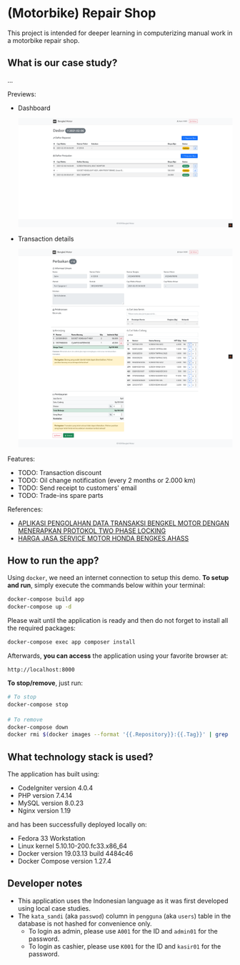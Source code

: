 # (Motorbike) Repair Shop

This project is intended for deeper learning in computerizing manual work in a motorbike repair shop.

## What is our case study?

...

Previews:

- Dashboard

  ![Dashboard](/repair-shop/screenshots/dashboard.png)

- Transaction details

  ![Transaction details](/repair-shop/screenshots/transaction-details.png)

Features:

- TODO: Transaction discount
- TODO: Oil change notification (every 2 months or 2.000 km)
- TODO: Send receipt to customers' email
- TODO: Trade-ins spare parts

References:

- [APLIKASI PENGOLAHAN DATA TRANSAKSI BENGKEL MOTOR DENGAN MENERAPKAN PROTOKOL TWO PHASE LOCKING](https://repository.usd.ac.id/9270/2/105314092_full.pdf)
- [HARGA JASA SERVICE MOTOR HONDA BENGKES AHASS](https://www.anisanagamasmotor.com/p/daftar-harga-jasa-service-motor-honda.html)

## How to run the app?

Using `docker`, we need an internet connection to setup this demo. **To setup and run**, simply execute the commands below within your terminal:

```bash
docker-compose build app
docker-compose up -d
```

Please wait until the application is ready and then do not forget to install all the required packages:

```bash
docker-compose exec app composer install
```

Afterwards, **you can access** the application using your favorite browser at:

```text
http://localhost:8000
```

**To stop/remove**, just run:

```bash
# To stop
docker-compose stop

# To remove
docker-compose down
docker rmi $(docker images --format '{{.Repository}}:{{.Tag}}' | grep 'repair-shop')
```

## What technology stack is used?

The application has built using:

- CodeIgniter version 4.0.4
- PHP version 7.4.14
- MySQL version 8.0.23
- Nginx version 1.19

and has been successfully deployed locally on:

- Fedora 33 Workstation
- Linux kernel 5.10.10-200.fc33.x86_64
- Docker version 19.03.13 build 4484c46
- Docker Compose version 1.27.4

## Developer notes

- This application uses the Indonesian language as it was first developed using local case studies.
- The `kata_sandi` (aka `passwod`) column in `pengguna` (aka `users`) table in the database is not hashed for convenience only.
  - To login as admin, please use `A001` for the ID and `admin01` for the password.
  - To login as cashier, please use `K001` for the ID and `kasir01` for the password.
